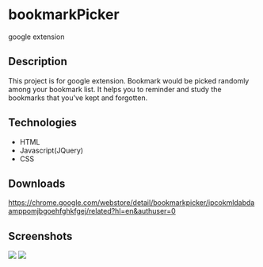 # bookmarkPicker
google extension

## Description
This project is for google extension. Bookmark would be picked randomly among your bookmark list. It helps you to reminder and study the bookmarks that you've kept and forgotten.

## Technologies
* HTML
* Javascript(JQuery)
* CSS

## Downloads
https://chrome.google.com/webstore/detail/bookmarkpicker/ipcokmldabdaamppomjbgoehfghkfgej/related?hl=en&authuser=0

## Screenshots
<img src="https://user-images.githubusercontent.com/48890162/88427925-ebff9800-cdc1-11ea-880a-471a7aafbf4a.png">
<img src="https://user-images.githubusercontent.com/48890162/88427930-edc95b80-cdc1-11ea-9df5-6982885091d5.png">

